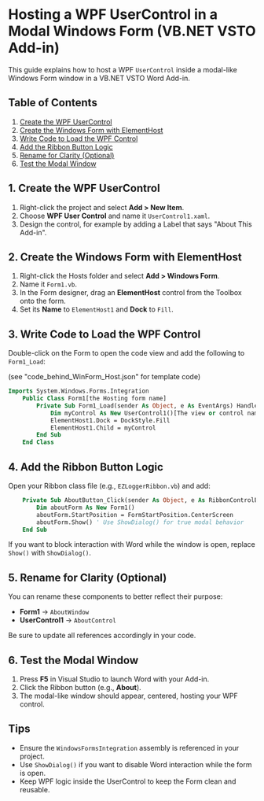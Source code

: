 Hosting a WPF UserControl in a Modal Windows Form (VB.NET VSTO Add-in)
======================================================================

This guide explains how to host a WPF `UserControl` inside a modal-like Windows Form window in a VB.NET VSTO Word Add-in.

Table of Contents
-----------------

1.  [Create the WPF UserControl](#create-usercontrol)
2.  [Create the Windows Form with ElementHost](#create-form)
3.  [Write Code to Load the WPF Control](#form-logic)
4.  [Add the Ribbon Button Logic](#ribbon-code)
5.  [Rename for Clarity (Optional)](#optional-names)
6.  [Test the Modal Window](#testing)

1\. Create the WPF UserControl
------------------------------

1.  Right-click the project and select **Add > New Item**.
2.  Choose **WPF User Control** and name it `UserControl1.xaml`.
3.  Design the control, for example by adding a Label that says "About This Add-in".

2\. Create the Windows Form with ElementHost
--------------------------------------------

1.  Right-click the Hosts folder and select **Add > Windows Form**.
2.  Name it `Form1.vb`.
3.  In the Form designer, drag an **ElementHost** control from the Toolbox onto the form.
4.  Set its **Name** to `ElementHost1` and **Dock** to `Fill`.

3\. Write Code to Load the WPF Control
--------------------------------------

Double-click on the Form to open the code view and add the following to `Form1_Load`:

(see "code_behind_WinForm_Host.json" for template code)

```vb
Imports System.Windows.Forms.Integration
    Public Class Form1[the Hosting form name]
        Private Sub Form1_Load(sender As Object, e As EventArgs) Handles MyBase.Load
            Dim myControl As New UserControl1()[The view or control name]
            ElementHost1.Dock = DockStyle.Fill
            ElementHost1.Child = myControl
        End Sub
    End Class
```

4\. Add the Ribbon Button Logic
-------------------------------

Open your Ribbon class file (e.g., `EZLoggerRibbon.vb`) and add:

```vb
    Private Sub AboutButton_Click(sender As Object, e As RibbonControlEventArgs) Handles AboutButton.Click
        Dim aboutForm As New Form1()
        aboutForm.StartPosition = FormStartPosition.CenterScreen
        aboutForm.Show() ' Use ShowDialog() for true modal behavior
    End Sub
```

If you want to block interaction with Word while the window is open, replace `Show()` with `ShowDialog()`.

5\. Rename for Clarity (Optional)
---------------------------------

You can rename these components to better reflect their purpose:

*   **Form1** → `AboutWindow`
*   **UserControl1** → `AboutControl`

Be sure to update all references accordingly in your code.

6\. Test the Modal Window
-------------------------

1.  Press **F5** in Visual Studio to launch Word with your Add-in.
2.  Click the Ribbon button (e.g., **About**).
3.  The modal-like window should appear, centered, hosting your WPF control.

Tips
----

*   Ensure the `WindowsFormsIntegration` assembly is referenced in your project.
*   Use `ShowDialog()` if you want to disable Word interaction while the form is open.
*   Keep WPF logic inside the UserControl to keep the Form clean and reusable.

<!-- @nested-tags:wpf-user-control -->